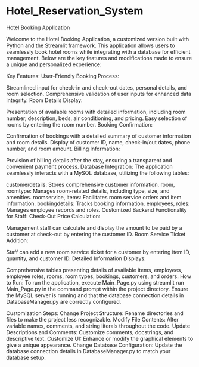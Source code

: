 # Hotel_Reservation_System

Hotel Booking Application

Welcome to the Hotel Booking Application, a customized version built with Python and the Streamlit framework. This application allows users to seamlessly book hotel rooms while integrating with a database for efficient management. Below are the key features and modifications made to ensure a unique and personalized experience:

Key Features:
User-Friendly Booking Process:

Streamlined input for check-in and check-out dates, personal details, and room selection.
Comprehensive validation of user inputs for enhanced data integrity.
Room Details Display:

Presentation of available rooms with detailed information, including room number, description, beds, air conditioning, and pricing.
Easy selection of rooms by entering the room number.
Booking Confirmation:

Confirmation of bookings with a detailed summary of customer information and room details.
Display of customer ID, name, check-in/out dates, phone number, and room amount.
Billing Information:

Provision of billing details after the stay, ensuring a transparent and convenient payment process.
Database Integration:
The application seamlessly interacts with a MySQL database, utilizing the following tables:

customerdetails: Stores comprehensive customer information.
room, roomtype: Manages room-related details, including type, size, and amenities.
roomservice, items: Facilitates room service orders and item information.
bookingdetails: Tracks booking information.
employees, roles: Manages employee records and roles.
Customized Backend Functionality for Staff:
Check-Out Price Calculation:

Management staff can calculate and display the amount to be paid by a customer at check-out by entering the customer ID.
Room Service Ticket Addition:

Staff can add a new room service ticket for a customer by entering item ID, quantity, and customer ID.
Detailed Information Displays:

Comprehensive tables presenting details of available items, employees, employee roles, rooms, room types, bookings, customers, and orders.
How to Run:
To run the application, execute Main_Page.py using streamlit run Main_Page.py in the command prompt within the project directory. Ensure the MySQL server is running and that the database connection details in DatabaseManager.py are correctly configured.

Customization Steps:
Change Project Structure:
Rename directories and files to make the project less recognizable.
Modify File Contents:
Alter variable names, comments, and string literals throughout the code.
Update Descriptions and Comments:
Customize comments, docstrings, and descriptive text.
Customize UI:
Enhance or modify the graphical elements to give a unique appearance.
Change Database Configuration:
Update the database connection details in DatabaseManager.py to match your database setup.
